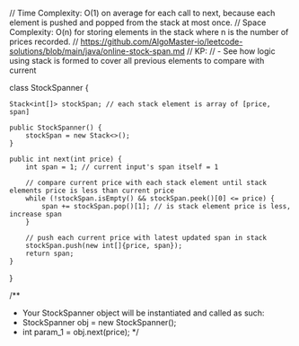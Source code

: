 // Time Complexity: O(1) on average for each call to next, because each element is pushed and popped from the stack at most once.
// Space Complexity: O(n) for storing elements in the stack where n is the number of prices recorded.
// https://github.com/AlgoMaster-io/leetcode-solutions/blob/main/java/online-stock-span.md
// KP:
//   - See how logic using stack is formed to cover all previous elements to compare with current

class StockSpanner {

    Stack<int[]> stockSpan; // each stack element is array of [price, span]

    public StockSpanner() {
        stockSpan = new Stack<>();
    }
    
    public int next(int price) {
        int span = 1; // current input's span itself = 1
        
        // compare current price with each stack element until stack elements price is less than current price
        while (!stockSpan.isEmpty() && stockSpan.peek()[0] <= price) {
            span += stockSpan.pop()[1]; // is stack element price is less, increase span
        }
        
        // push each current price with latest updated span in stack
        stockSpan.push(new int[]{price, span});
        return span;
    }
}

/**
 * Your StockSpanner object will be instantiated and called as such:
 * StockSpanner obj = new StockSpanner();
 * int param_1 = obj.next(price);
 */